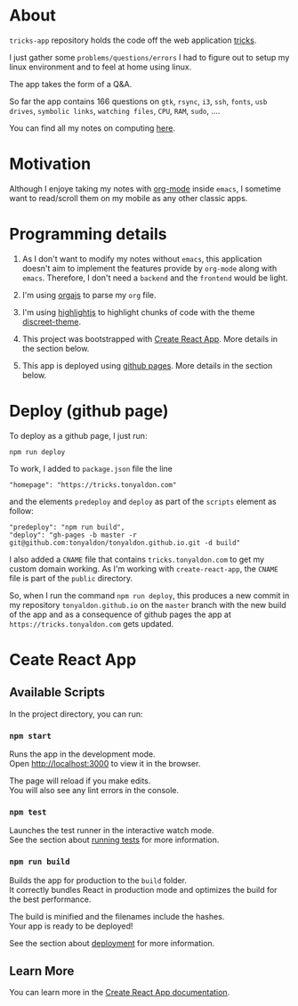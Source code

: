 # About

`tricks-app` repository holds the code off the web application
[tricks](https://tricks.tonyaldon.com/).

I just gather some `problems/questions/errors` I had to figure out to
setup my linux environment and to feel at home using linux.

The app takes the form of a Q&A.

So far the app contains 166 questions on `gtk`, `rsync`, `i3`, `ssh`,
`fonts`, `usb drives`, `symbolic links`, `watching files`, `CPU`,
`RAM`, `sudo`, ....

You can find all my notes on computing [here](https://github.com/tonyaldon/tricks).

# Motivation

Although I enjoye taking my notes with
[org-mode](https://orgmode.org/) inside `emacs`, I sometime want to
read/scroll them on my mobile as any other classic apps.

# Programming details

1. As I don't want to modify my notes without `emacs`, this application
   doesn't aim to implement the features provide by `org-mode` along
   with `emacs`. Therefore, I don't need a `backend` and the
   `frontend` would be light.

2. I'm using [orgajs](https://github.com/orgapp/orgajs) to parse my
   `org` file.

3. I'm using [highlightjs](https://highlightjs.org/) to highlight
   chunks of code with the theme
   [discreet-theme](https://github.com/tonyaldon/discreet-theme).

4. This project was bootstrapped with [Create React
   App](https://github.com/facebook/create-react-app). More
   details in the section below.

5. This app is deployed using [github
   pages](https://pages.github.com/). More details in the section below.

# Deploy (github page)

To deploy as a github page, I just run:

	npm run deploy

To work, I added to `package.json` file the line

	"homepage": "https://tricks.tonyaldon.com"

and the elements `predeploy` and `deploy` as part of the `scripts`
element as follow:

    "predeploy": "npm run build",
    "deploy": "gh-pages -b master -r git@github.com:tonyaldon/tonyaldon.github.io.git -d build"

I also added a `CNAME` file that contains `tricks.tonyaldon.com` to
get my custom domain working. As I'm working with `create-react-app`,
the `CNAME` file is part of the `public` directory.

So, when I run the command `npm run deploy`, this produces a new
commit in my repository `tonyaldon.github.io` on the `master` branch
with the new build of the app and as a consequence of github pages
the app at `https://tricks.tonyaldon.com` gets updated.

# Ceate React App

## Available Scripts

In the project directory, you can run:

### `npm start`

Runs the app in the development mode.<br />
Open [http://localhost:3000](http://localhost:3000) to view it in the browser.

The page will reload if you make edits.<br />
You will also see any lint errors in the console.

### `npm test`

Launches the test runner in the interactive watch mode.<br />
See the section about [running tests](https://facebook.github.io/create-react-app/docs/running-tests) for more information.

### `npm run build`

Builds the app for production to the `build` folder.<br />
It correctly bundles React in production mode and optimizes the build for the best performance.

The build is minified and the filenames include the hashes.<br />
Your app is ready to be deployed!

See the section about [deployment](https://facebook.github.io/create-react-app/docs/deployment) for more information.

## Learn More

You can learn more in the [Create React App documentation](https://facebook.github.io/create-react-app/docs/getting-started).
